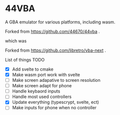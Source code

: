 # 44VBA

A GBA emulator for various platforms, including wasm.

Forked from https://github.com/44670/44vba .

which was

Forked from https://github.com/libretro/vba-next .

List of things TODO

-   [x] Add svelte to cmake
-   [x] Make wasm port work with svelte
-   [ ] Make screen adapative to screen resolution
-   [ ] Make screen adapt for phone
-   [ ] Handle keybaord inputs
-   [ ] Handle most used controllers
-   [x] Update everything (typescrypt, svelte, ect)
-   [ ] Make inputs for phone when no controller
